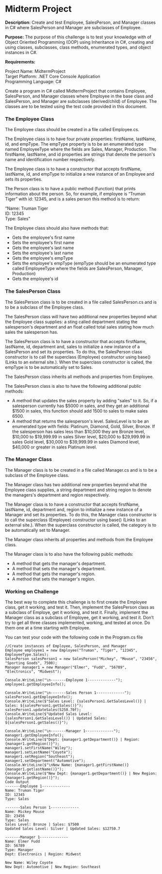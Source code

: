 # Midterm Project
**Description:** Create and test Employee, SalesPerson, and Manager classes in C# where SalesPerson and Manager are subclasses of Employee.

**Purpose:** The purpose of this challenge is to test your knowledge with of Object Oriented Programming (OOP) using Inheritance in C#, creating and using classes, subclasses, class methods, enumerated types, and object instances in C#.

**Requirements:**

Project Name: MidtermProject  
Target Platform: .NET Core Console Application  
Programming Language: C#

Create a program in C# called MidtermProject that contains Employee, SalesPerson, and Manager classes where Employee in the base class and SalesPerson, and Manager are subclasses (derived/child) of Employee. The classes are to be tested using the test code provided in this document.

### The Employee Class

The Employee class should be created in a file called Employee.cs.

The Employee class is to have four private properties: firstName, lastName, id, and empType. The empType property is to be an enumerated type named EmployeeType where the fields are Sales, Manager, Production. The firstName, lastName, and id properties are strings that denote the person's name and identification number respectively.

The Employee class is to have a constructor that accepts firstName, lastName, id, and empType to initialize a new instance of an Employee and sets its properties.

The Person class is to have a public method (function) that prints information about the person. So, for example, if employee is “Truman Tiger” with id: 12345, and is a sales person  this method is to return:

“Name: Truman Tiger   
ID: 12345   
Type: Sales"    

The Employee class should also have methods that:

- Gets the employee's first name
- Sets the employee's first name
- Gets the employee's last name
- Sets the employee's last name
- Gets the employee's empType
- Sets the employee's empType (empType should be an enumerated type called EmployeeType where the fields are SalesPerson, Manager, Production)
- Gets the employee's id


### The SalesPerson Class
The SalesPerson class is to be created in a file called SalesPerson.cs and is to be a subclass of the Employee class.

The SalesPerson class will have two additional new properties beyond what the Employee class supplies: a sting called department stating the salesperson's department and an float called total sales stating how much sales the salesperson has.

The SalesPerson class is to have a constructor that accepts firstName, lastName, id, department and, sales to initialize a new instance of a SalesPerson and set its properties. To do this, the SalesPerson class constructor is to call the superclass (Employee) constructor using base() (Links to an external site.). When the superclass constructor is called, the empType is to be automatically set to Sales.

The SalesPerson class inherits all methods and properties from Employee.

The SalesPerson class is also to have the following additional public methods:

- A method that updates the sales property by adding "sales" to it. So, if a salesperson currently has $5000 in sales, and they get an additional $1500 in sales, this function should add 1500 to sales to make sales 6500.
- A method that returns the salesperson's level. SalesLevel is to be an enumerated type with fields: Platinum, Diamond, Gold, Silver, Bronze. If the salesperson has sales less than $10,000 they are Bronze level, $10,000 to $19,999.99 in sales Silver level, $20,000 to $29,999.99 in sales Gold level, $30,000 to $39,999.99 in sales Diamond level, $40,000 or greater in sales Platinum level.



### The Manager Class
The Manager class is to be created in a file called Manager.cs and is to be a subclass of the Employee class.

The Manager class has two additional new properties beyond what the Employee class supplies, a string department and string region to denote the managers's department and region respectively.

The Manager class is to have a constructor that accepts firstName, lastName, id, department and, region to initialize a new instance of a Manager and set its properties. To do this, the Manager class constructor is to call the superclass (Employee) constructor using base() (Links to an external site.). When the superclass constructor is called, the category is to be automatically set to Manager.

The Manager class inherits all properties and methods from the Employee class.

The Manager class is to also have the following public methods:

- A method that gets the manager's department.
- A method that sets the manager's department.
- A method that gets the manager's region.
- A method that sets the manager's region.


### Working on Challenge
The best way to complete this challenge is to first create the Employee class, get it working, and test it. Then, implement the SalesPerson class as a subclass of Employe, get it working, and test it. Finally, implement the Manager class as a subclass of Employee, get it working, and test it. Don’t try to get all three classes implemented, working, and tested at once. Do them one at a time starting with Employee.

You can test your code with the following code in the Program.cs file

```
//Create instances of Employee, SalesPerson, and Manager
Employee employee1 = new Employee("Truman", "Tiger", "12345", EmployeeType.Sales);
SalesPerson salesPerson1 = new SalesPerson("Mickey", "Mouse", "23456", "Sporting Goods", 7500);
Manager manager1 = new Manager("Elmer", "Fudd", "56789", "Electronics", "Midwest");

Console.WriteLine("\n-------Employee 1-------------");
employee1.getEmployeeInfo();

Console.WriteLine("\n-------Sales Person 1-------------");
salesPerson1.getEmployeeInfo();
Console.WriteLine($"Sales Level: {salesPerson1.GetSalesLevel()} | Sales: ${salesPerson1.getSales()}");
salesPerson1.updateSales(5250.70f);
Console.WriteLine($"Updated Sales Level: {salesPerson1.GetSalesLevel()} | Updated Sales: ${salesPerson1.getSales()}");

Console.WriteLine("\n-------Manager 1-------------");
manager1.getEmployeeInfo();
Console.WriteLine($"Dept: {manager1.getDepartment()} | Region: {manager1.getRegion()}");
manager1.setFirstName("Wiley");
manager1.setLastName("Coyote");
manager1.setRegion("Southeast");
manager1.setDepartment("Automotive");
Console.WriteLine($"\nNew Name: {manager1.getFirstName()} {manager1.getlastName()}");
Console.WriteLine($"New Dept: {manager1.getDepartment()} | New Region: {manager1.getRegion()}");
Code Output
-------Employee 1-------------
Name: Truman Tiger
ID: 12345
Type: Sales

-------Sales Person 1-------------
Name: Mickey Mouse
ID: 23456
Type: Sales
Sales Level: Bronze | Sales: $7500
Updated Sales Level: Silver | Updated Sales: $12750.7

-------Manager 1-------------
Name: Elmer Fudd
ID: 56789
Type: Manager
Dept: Electronics | Region: Midwest

New Name: Wiley Coyote
New Dept: Automotive | New Region: Southeast
```
